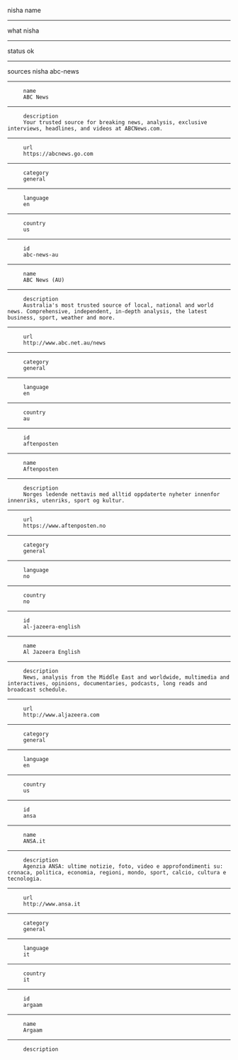 nisha
name

__________________________________

what
nisha

__________________________________

status
ok

__________________________________

sources
		 nisha
		 abc-news

__________________________________

		 name
		 ABC News

__________________________________

		 description
		 Your trusted source for breaking news, analysis, exclusive interviews, headlines, and videos at ABCNews.com.

__________________________________

		 url
		 https://abcnews.go.com

__________________________________

		 category
		 general

__________________________________

		 language
		 en

__________________________________

		 country
		 us

__________________________________

		 id
		 abc-news-au

__________________________________

		 name
		 ABC News (AU)

__________________________________

		 description
		 Australia's most trusted source of local, national and world news. Comprehensive, independent, in-depth analysis, the latest business, sport, weather and more.

__________________________________

		 url
		 http://www.abc.net.au/news

__________________________________

		 category
		 general

__________________________________

		 language
		 en

__________________________________

		 country
		 au

__________________________________

		 id
		 aftenposten

__________________________________

		 name
		 Aftenposten

__________________________________

		 description
		 Norges ledende nettavis med alltid oppdaterte nyheter innenfor innenriks, utenriks, sport og kultur.

__________________________________

		 url
		 https://www.aftenposten.no

__________________________________

		 category
		 general

__________________________________

		 language
		 no

__________________________________

		 country
		 no

__________________________________

		 id
		 al-jazeera-english

__________________________________

		 name
		 Al Jazeera English

__________________________________

		 description
		 News, analysis from the Middle East and worldwide, multimedia and interactives, opinions, documentaries, podcasts, long reads and broadcast schedule.

__________________________________

		 url
		 http://www.aljazeera.com

__________________________________

		 category
		 general

__________________________________

		 language
		 en

__________________________________

		 country
		 us

__________________________________

		 id
		 ansa

__________________________________

		 name
		 ANSA.it

__________________________________

		 description
		 Agenzia ANSA: ultime notizie, foto, video e approfondimenti su: cronaca, politica, economia, regioni, mondo, sport, calcio, cultura e tecnologia.

__________________________________

		 url
		 http://www.ansa.it

__________________________________

		 category
		 general

__________________________________

		 language
		 it

__________________________________

		 country
		 it

__________________________________

		 id
		 argaam

__________________________________

		 name
		 Argaam

__________________________________

		 description
		 